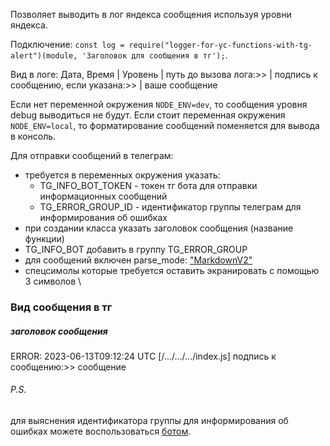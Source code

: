 Позволяет выводить в лог яндекса сообщения используя уровни яндекса.

Подключение: `const log = require("logger-for-yc-functions-with-tg-alert")(module, 'Заголовок для сообщения в тг');`.

Вид в логе: Дата, Время | Уровень | путь до вызова лога:>> | подпись к сообщению, если указана:>> | ваше сообщение

Если нет переменной окружения `NODE_ENV=dev`, то сообщения уровня debug выводиться не будут.
Если стоит переменная окружения `NODE_ENV=local`, то форматирование сообщений поменяется для вывода в консоль.

Для отправки сообщений в телеграм:

- требуется в переменных окружения указать:
  - TG_INFO_BOT_TOKEN - токен тг бота для отправки информационных сообщений
  - TG_ERROR_GROUP_ID - идентификатор группы телеграм для информирования об ошибках
- при создании класса указать заголовок сообщения (название функции)
- TG_INFO_BOT добавить в группу TG_ERROR_GROUP
- для сообщений включен parse_mode: ["MarkdownV2"](https://core.telegram.org/bots/api#markdownv2-style)
- спецсимолы которые требуется оставить экранировать с помощью 3 символов \

### Вид сообщения в тг

##### заголовок сообщения

ERROR: 2023-06-13T09:12:24 UTC [/.../.../.../index.js] подпись к сообщению:>> сообщение

###### P.S.

для выяснения идентификатора группы для информирования об ошибках можете воспользоваться [ботом](https://t.me/tg_moy_id_bot).
